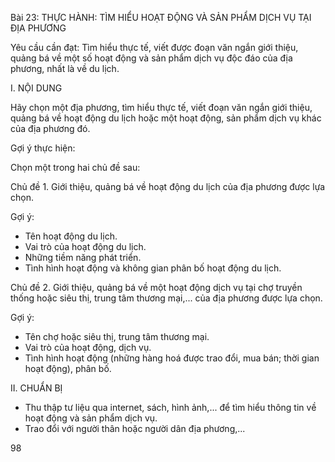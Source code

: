 Bài 23: THỰC HÀNH: TÌM HIỂU HOẠT ĐỘNG VÀ SẢN PHẨM DỊCH VỤ TẠI ĐỊA PHƯƠNG

Yêu cầu cần đạt:
Tìm hiểu thực tế, viết được đoạn văn ngắn giới thiệu, quảng bá về một số hoạt động và sản phẩm dịch vụ độc đáo của địa phương, nhất là về du lịch.

I. NỘI DUNG

Hãy chọn một địa phương, tìm hiểu thực tế, viết đoạn văn ngắn giới thiệu, quảng bá về hoạt động du lịch hoặc một hoạt động, sản phẩm dịch vụ khác của địa phương đó.

Gợi ý thực hiện:

Chọn một trong hai chủ đề sau:

Chủ đề 1. Giới thiệu, quảng bá về hoạt động du lịch của địa phương được lựa chọn.

Gợi ý:
- Tên hoạt động du lịch.
- Vai trò của hoạt động du lịch.
- Những tiềm năng phát triển.
- Tình hình hoạt động và không gian phân bố hoạt động du lịch.

Chủ đề 2. Giới thiệu, quảng bá về một hoạt động dịch vụ tại chợ truyền thống hoặc siêu thị, trung tâm thương mại,... của địa phương được lựa chọn.

Gợi ý:
- Tên chợ hoặc siêu thị, trung tâm thương mại.
- Vai trò của hoạt động, dịch vụ.
- Tình hình hoạt động (những hàng hoá được trao đổi, mua bán; thời gian hoạt động), phân bố.

II. CHUẨN BỊ

- Thu thập tư liệu qua internet, sách, hình ảnh,... để tìm hiểu thông tin về hoạt động và sản phẩm dịch vụ.
- Trao đổi với người thân hoặc người dân địa phương,...

98